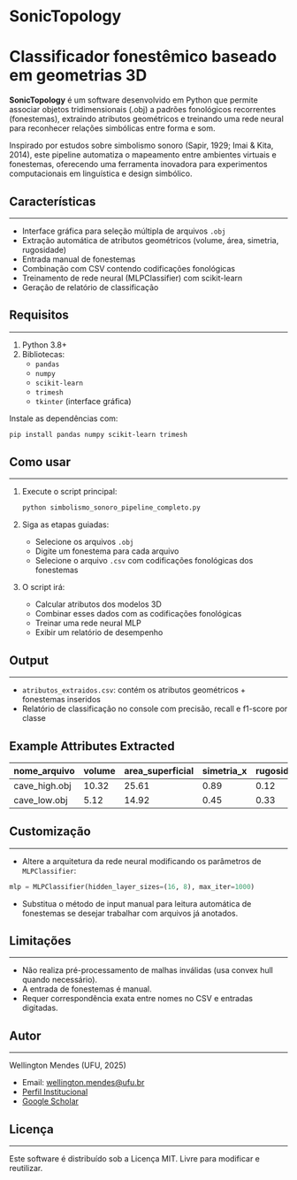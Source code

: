 # SonicTopology
Classificador fonestêmico baseado em geometrias 3D
=================================================

**SonicTopology** é um software desenvolvido em Python que permite associar objetos tridimensionais (.obj) a padrões fonológicos recorrentes (fonestemas), extraindo atributos geométricos e treinando uma rede neural para reconhecer relações simbólicas entre forma e som.

Inspirado por estudos sobre simbolismo sonoro (Sapir, 1929; Imai & Kita, 2014), este pipeline automatiza o mapeamento entre ambientes virtuais e fonestemas, oferecendo uma ferramenta inovadora para experimentos computacionais em linguística e design simbólico.

## Características
---------
- Interface gráfica para seleção múltipla de arquivos `.obj`
- Extração automática de atributos geométricos (volume, área, simetria, rugosidade)
- Entrada manual de fonestemas
- Combinação com CSV contendo codificações fonológicas
- Treinamento de rede neural (MLPClassifier) com scikit-learn
- Geração de relatório de classificação

## Requisitos
--------------
1. Python 3.8+
2. Bibliotecas:
   - `pandas`
   - `numpy`
   - `scikit-learn`
   - `trimesh`
   - `tkinter` (interface gráfica)

Instale as dependências com:

```bash
pip install pandas numpy scikit-learn trimesh
```

## Como usar
------------
1. Execute o script principal:
   ```bash
   python simbolismo_sonoro_pipeline_completo.py
   ```

2. Siga as etapas guiadas:
   - Selecione os arquivos `.obj`
   - Digite um fonestema para cada arquivo
   - Selecione o arquivo `.csv` com codificações fonológicas dos fonestemas

3. O script irá:
   - Calcular atributos dos modelos 3D
   - Combinar esses dados com as codificações fonológicas
   - Treinar uma rede neural MLP
   - Exibir um relatório de desempenho

## Output
--------
- `atributos_extraidos.csv`: contém os atributos geométricos + fonestemas inseridos
- Relatório de classificação no console com precisão, recall e f1-score por classe

## Example Attributes Extracted
| nome_arquivo       | volume | area_superficial | simetria_x | rugosidade | fonestema |
|--------------------|--------|------------------|------------|------------|-----------|
| cave_high.obj      | 10.32  | 25.61            | 0.89       | 0.12       | sl-       |
| cave_low.obj       | 5.12   | 14.92            | 0.45       | 0.33       | gl-       |

## Customização
---------------
- Altere a arquitetura da rede neural modificando os parâmetros de `MLPClassifier`:
```python
mlp = MLPClassifier(hidden_layer_sizes=(16, 8), max_iter=1000)
```
- Substitua o método de input manual para leitura automática de fonestemas se desejar trabalhar com arquivos já anotados.

## Limitações
-------------------
- Não realiza pré-processamento de malhas inválidas (usa convex hull quando necessário).
- A entrada de fonestemas é manual.
- Requer correspondência exata entre nomes no CSV e entradas digitadas.

## Autor
-------
Wellington Mendes (UFU, 2025)  
   - Email: wellington.mendes@ufu.br  
   - [Perfil Institucional](http://www.portal.ileel.ufu.br/pessoas/docentes/wellington-araujo-mendes-junior)  
   - [Google Scholar](https://scholar.google.com/citations?user=eI4709wAAAAJ&hl=pt-BR)

## Licença
-------
Este software é distribuído sob a Licença MIT. Livre para modificar e reutilizar.
